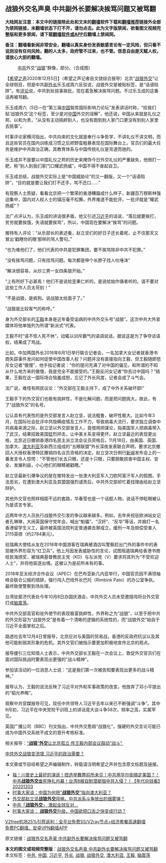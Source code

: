  <h2>战狼外交名声臭 中共副外长要解决挨骂问题又被骂翻</h2> <p class="notice"><b>大陆网友注意：本文中的链接除此处和文末的<a href="https://github.com/bannedbook/fanqiang" >翻墙</a>软件下载和<a href="https://github.com/killgcd/justmysocks/blob/master/README.md">翻墙推荐</a>链接外全部为禁网链接，未翻墙状态下打不开，请勿点击。此为文字版禁闻，欲看图文视频完整版和更多禁闻，请下载<a href="https://github.com/bannedbook/fanqiang">翻墙软件或APP</a>后翻墙上禁闻网。</p><p>备注：翻墙看新闻非常安全，翻墙以真实身份发表敏感言论有一定风险，但只看不说则没有任何风险，翻的人太多，政府管不过来，也不管。信息自由是天赋人权，请放心大胆的翻墙。</b></p>  <div class="entry"> <figure><figcaption><a href="https://www.bannedbook.org/bnews/tag/%e4%b8%ad%e5%85%b1/" class="st_tag internal_tag" rel="tag" title="标签 中共 下的日志">中共</a>外交“<a href="https://www.bannedbook.org/bnews/tag/%E6%88%98%E7%8B%BC/" class="st_tag internal_tag" rel="tag" title="标签 战狼 下的日志">战狼</a>”群像，部分。（合成图）</figcaption></figure> <p>【<span class='wp_keywordlink_affiliate'><a href="https://www.soundofhope.org" title="希望之声" target="_blank">希望之声</a></span>2020年12月5日】（希望之声记者岳文骁综合报导）北京“<a href="https://www.bannedbook.org/bnews/tag/%E6%88%98%E7%8B%BC%E5%A4%96%E4%BA%A4/" class="st_tag internal_tag" rel="tag" title="标签 战狼外交 下的日志">战狼外交</a>”让全球侧目，但是中共副<a href="https://www.bannedbook.org/bnews/tag/%E5%A4%96%E9%95%BF/" class="st_tag internal_tag" rel="tag" title="标签 外长 下的日志">外长</a>乐玉成周六反驳说，战狼外交是被贴标签，是“话语陷阱”。有<span class='wp_keywordlink_affiliate'><a href="https://www.bannedbook.org/bnews/comments/" title="新闻评论" target="_blank">评论</a></span>说，中共到处挑事挨批，现在着急解决挨骂问题。不过乐玉成的这番话再被骂翻。</p> <p>乐玉成周六（5日—在“第三届<span class='wp_keywordlink_affiliate'><a href="https://www.bannedbook.org/" title="中国" target="_blank">中国</a></span>智库国际影响力论坛”发表讲话时称，“给我们贴‘战狼外交’这个标签，至少是对<a href="https://www.bannedbook.org/bnews/tag/%E4%B8%AD%E5%9B%BD/" class="st_tag internal_tag" rel="tag" title="标签 中国 下的日志">中国</a>外交的误解”，他还说，中国从来就是礼仪之邦、以和为贵，“从没有主动挑衅别人，也没有跑到别人家门口更没有到别人家里去挑事”。</p> <p>时事评论家横河指出，中共向来的文化就是奉行斗争哲学，不讲礼仪不讲文明，而且这些官员在国内训练成习惯之后把野蛮粗暴表现在国际舞台上。官员们的最大任务是维护中共政治正确，其教育体系与中国传统礼仪是背道而驰的。</p> <p>乐玉成并不是要以中国礼仪之邦的历史来掩饰今日外交礼仪的严重缺失，他倒打一耙，称“别人到我们家门口耀武扬威”，中国不得不奋起自卫。</p> <p>乐玉成总结，战狼外交实际上是“中国威胁论”的又一翻版，又一个“话语陷阱”，“目的就是要让我们打不还手，骂不还口&#8230;&#8230;”</p> <p>有观察人士质疑，看看北京把一个繁荣的香港糟蹋成什么样子，新疆百万穆斯林强迫集中，国内对人权人士的镇压毫不松懈，外界难道不能批评，一批评就是“耀武扬威”？</p> <p>法广点评认为，乐玉成的讲话很矛盾，他又引述<a href="https://www.bannedbook.org/bnews/tag/%e4%b9%a0%e8%bf%91%e5%b9%b3/" class="st_tag internal_tag" rel="tag" title="标签 习近平 下的日志">习近平</a>的话说，“落后就要挨打，贫穷就要挨饿，失语就要挨骂”，所以，中国现在要解决“挨骂”的问题。</p> <p>推特有人评论：“从乐部长的表述看，赵立坚们的好日子还长着呢，止不住那天又冒出‘戳瞎你的眼’那样的骂人警句。”</p> <p>“也为难他们了，他们代表的中共是犯罪集团，要不挨骂除非中共不犯罪。”</p>  <p>“没有挨骂问题，只有找骂问题。每次都是伸个长脖子找人吐唾沫”</p> <p>“解决很容易，从炒三男一女四条狼开始。”</p> <p>“上有所好下必甚焉！他们不是说给歪果仁听的，是说给始作俑者听的。请不要对这些工作人员太苛刻！”</p> <p>“不是战狼，是疯狗。说战狼太给面子了。”</p> <p>“战狼是比较客气的称呼。”</p> <p>身为外交部长的<a href="https://www.bannedbook.org/bnews/tag/%e7%8e%8b%e6%af%85/" class="st_tag internal_tag" rel="tag" title="标签 王毅 下的日志">王毅</a>本身是近年备受诟病的中共外交头号“战狼”。这次中共大外宣媒体将他单独列为所谓“新派式”代表。</p> <p>王毅不时“语不惊人死不休”，动辄以训斥霸气的语调说话，据说这是为了争夺话语权，结果成了骂战。</p> <p>比如，中加两国外长2016年6月1日举行联合记者会，一名加拿大女记者就香港书商失踪事件发问如何促使中国改善人权？问题并没有直接指向王毅，但王毅随即怒斥女记者“傲慢”，他手指记者说：“你的提问充满了对中国的偏见，和所谓的不知从什么地方来的傲慢，我是完全不能接受的。”王毅反问女记者“你去过中国吗？”结果，王毅在这一国际场合恼羞成怒，忘记了外长风度，记者会成了斗气会。</p> <p>法广说，难怪有网民议论：“外交部在王毅主持下，成了中外关系破坏部!”</p>  <p>王毅手下的外交官们也极有挑衅性，不是化解问题，而是把问题挑大。故此，有了“战狼外交”的名号。</p> <p>公认具有代表性的是外交部发言人赵立坚，说法粗鲁，破坏性极大。比如今年3月，在国际社会批评中共隐瞒疫情及工作不力，导致病毒大流行，要求独立调查中共病毒来源之际，赵立坚以外交部发言人，竟借用阴谋论，指美国军人把病毒带入了武汉，结果招致美国猛烈抨击，让中美关系变得更坏。赵立坚最近的表现更出格，北京近日撤销香港四名民主派立法会议员资格后，11月18日，由美国、英国、加拿大、<a href="https://www.bannedbook.org/bnews/tag/%e6%be%b3%e5%a4%a7%e5%88%a9%e4%ba%9a/" class="st_tag internal_tag" rel="tag" title="标签 澳大利亚 下的日志">澳大利亚</a>及新西兰组成的“五眼联盟”外长深夜发表联合声明，要求北京撤回人大授权香港特区撤销四名议员资格的决定。赵立坚次日例行<span class='wp_keywordlink_affiliate'><a href="https://www.bannedbook.org/" title="新闻">新闻</a></span>发布会上的一番发言令人惊愕：“不管他们长五只眼，还是十只眼，只要胆敢损害中国主权、安全、发展利益，小心他们的眼睛被戳瞎。”</p> <p>赵立坚最新引爆争议的是在推特发出一张澳大利亚军人刀砍阿富汗军人的假图，手法恶劣，在遭到澳大利亚及其盟国强烈谴责后，中共外交部却忙着找理由给赵立坚辩护。</p> <p>其他外交官也照样相距不远的套路，华春莹也是一个话题人物，说话不停眨眼被认为是谎言专家。</p> <p>近两年中方人员执行战狼外交引发的争议越来越多。例如，去年央视驻欧洲站女记者孔琳琳，大闹英国保守党年会，喊出“魁儡”、“汉奸”、“反华”等话，并搧打一名香港留学生义工，最终被英国法院判定普通袭击罪成立，缓刑一年及赔偿受害人2115英镑（约2784美元）。</p> <p>驻瑞典大使桂从友在2018年中国游客在瑞典被酒店叫警察赶出门外的事件中的表现被外界形容为“红卫兵”，他上月因发表威胁性的言论，试图阻遏瑞典给香港书商桂民海颁奖，被瑞典基督教民主党（KD）与左派党（V）要求将其列为“不受欢迎人士”，并将他驱逐出境。这被认为是前所未有的事。</p> <p>2018年亚太经济合作会议（APEC）在巴布亚新几内亚举行，中国官员因不满领袖峰会联合公报的措辞，强行闯入巴纽外长巴托（Rimbink Pato）的办公室争执，最终致使警察到场处理。</p> <p>台湾驻斐济代表处今年10月8日办国庆酒会，中共外交人员未受邀擅闯将台外交官打成<a href="https://www.bannedbook.org/bnews/tag/%E8%84%91%E9%9C%87%E8%8D%A1/" class="st_tag internal_tag" rel="tag" title="标签 脑震荡 下的日志">脑震荡</a>。</p> <p>中共外交部高官和驻外使节的表现极富挑衅性，外界称之为“战狼”，以至于把中共的外交形容为“战狼外交”是有着一个清晰的逻辑的系统性的，而“战狼外交”始自于习近平全面掌权之后。</p>  <p>路透社去年12月4日曾报导，北京应对与美国的贸易战，香港的反政府抗议以及其他可能削弱其形象的危机，其外交官们被指示要更加积极地宣传北京的观点。</p> <p>报导援引三位知情人士表示，中共外交部长王毅在一次会议上，敦促外交官员们在面对国际挑战时要表现出更强的“战斗精神”。</p> <p>参加该活动的一位消息人士说：“这是我们第一次被告知要表现出更多的战斗精神。”</p> <p>报导认为，王毅的说法反映了习近平对外和军事政策的改变，他放弃了邓小平提出的“韬光养晦”。</p> <p>观察中共官媒报导可见，现任中共领导人习近平去年以来已不断强调“斗争”。其中9月初，习近平在中央党校干训班上的讲话竟大谈斗争58次，频率之高，实属罕见。</p> <p>英国广播公司（BBC）刊文指出，中共外交愈趋“战狼化”，强硬的外交言论可能已成为中国外交系统不成文的晋升考核标准。</p> <p>相关报导：<a data-ctorig="https://www.soundofhope.org/post/319882" data-cturl="https://www.google.com/url?client=internal-element-cse&amp;cx=007749283119516952101:0iwnfnkwnek&amp;q=https://www.soundofhope.org/post/319882&amp;sa=U&amp;ved=2ahUKEwigqZvbprjtAhWkkOYKHe-BAEIQFjAEegQIABAC&amp;usg=AOvVaw2XvL8fpauef7dOHtOah7zO" href="https://www.google.com/url?client=internal-element-cse&amp;cx=007749283119516952101:0iwnfnkwnek&amp;q=https://www.soundofhope.org/post/319882&amp;sa=U&amp;ved=2ahUKEwigqZvbprjtAhWkkOYKHe-BAEIQFjAEegQIABAC&amp;usg=AOvVaw2XvL8fpauef7dOHtOah7zO" target="_blank">“<b>战狼</b>”<b>外交</b>让北京孤立 传王毅内部会议鼓动“战斗” </a></p> <p><a data-ctorig="https://www.soundofhope.org/post/434773" data-cturl="https://www.google.com/url?client=internal-element-cse&amp;cx=007749283119516952101:0iwnfnkwnek&amp;q=https://www.soundofhope.org/post/434773&amp;sa=U&amp;ved=2ahUKEwigqZvbprjtAhWkkOYKHe-BAEIQFjAFegQIARAC&amp;usg=AOvVaw2k9Y-LHyShhAstBH7jqUTQ" href="https://www.google.com/url?client=internal-element-cse&amp;cx=007749283119516952101:0iwnfnkwnek&amp;q=https://www.soundofhope.org/post/434773&amp;sa=U&amp;ved=2ahUKEwigqZvbprjtAhWkkOYKHe-BAEIQFjAFegQIARAC&amp;usg=AOvVaw2k9Y-LHyShhAstBH7jqUTQ" target="_blank">中共外交战狼变流氓 习近平的政治需要？</a></p> <p>本文章或节目经希望之声编辑制作，转载请注明希望之声并包含原文标题及链接。</p>  <ul class='op-related-articles' title='相关阅读'> <li><a href='https://www.bannedbook.org/bnews/taiwannews/20201203/1441586.html' target='_blank'>独！川普史上最好的演说！控选举舞弊前所未见！中共用华尔街搞定美国？！中共<b>战狼外交</b>垂死挣扎内幕！台湾8艘自制潜艇阻中共入侵？！【年代向钱看】20201203</a></li> <li><a href='https://www.bannedbook.org/bnews/comments/20201203/1441550.html' target='_blank'>时事大家谈：中国为何把“<b>战狼外交</b>”指向澳大利亚？</a></li> <li><a href='https://www.bannedbook.org/bnews/bannedvideo/20201202/1440596.html' target='_blank'>外交部赵立坚<b>战狼外交</b>闯祸，中共派系斗争放出的烟雾弹？</a></li> <li><a href='https://www.bannedbook.org/bnews/cnnews/20201022/1418306.html' target='_blank'>中共「<b>战狼外交</b>」 激起全球反对…</a></li> <li><a href='https://www.bannedbook.org/bnews/headline/20201022/1418008.html' target='_blank'>时事大家谈： <b>战狼外交</b>升级，中国欲把口舌之快变成行动？</a></li> </ul> <p class="texttj"> <a href="https://www.bannedbook.org/forum23/topic22702.html" target="_blank">V2free机场25%引荐返利：全平台免费SS/V2ray节点+经济套餐高速翻墙</a><br/> <a href="https://github.com/bannedbook/fanqiang/wiki/%E7%A6%81%E9%97%BB%E7%BD%91%E5%AE%89%E5%8D%93%E7%BF%BB%E5%A2%99%E6%96%B0%E9%97%BBAPP" target="_blank">免费PC翻墙、安卓VPN翻墙APP</a></p><p>原文链接：<a class="src_link"  href="https://www.soundofhope.org/post/450763" target="_blank">战狼外交名声臭 中共副外长要解决挨骂问题又被骂翻</a></p><a name='sharetosocial'></a>       <div><b>本文的图文或视频完整版</b>：<a href='https://www.bannedbook.org/bnews/comments/20201206/1442983.html'>战狼外交名声臭 中共副外长要解决挨骂问题又被骂翻</a></div>  </div><!--END ENTRY--> <div class="postfooter"> <div>本文标签：<a href="https://www.bannedbook.org/bnews/tag/%e4%b8%ad%e5%85%b1/" rel="tag">中共</a>, <a href="https://www.bannedbook.org/bnews/tag/%E4%B8%AD%E5%9B%BD/" rel="tag">中国</a>, <a href="https://www.bannedbook.org/bnews/tag/%e4%b9%a0%e8%bf%91%e5%b9%b3/" rel="tag">习近平</a>, <a href="https://www.bannedbook.org/bnews/tag/%E5%A4%96%E9%95%BF/" rel="tag">外长</a>, <a href="https://www.bannedbook.org/bnews/tag/%E6%88%98%E7%8B%BC/" rel="tag">战狼</a>, <a href="https://www.bannedbook.org/bnews/tag/%E6%88%98%E7%8B%BC%E5%A4%96%E4%BA%A4/" rel="tag">战狼外交</a>, <a href="https://www.bannedbook.org/bnews/tag/%e6%be%b3%e5%a4%a7%e5%88%a9%e4%ba%9a/" rel="tag">澳大利亚</a>, <a href="https://www.bannedbook.org/bnews/tag/%e7%8e%8b%e6%af%85/" rel="tag">王毅</a>, <a href="https://www.bannedbook.org/bnews/tag/%E8%84%91%E9%9C%87%E8%8D%A1/" rel="tag">脑震荡</a></div>  </div><!--END POSTFOOTER--> 